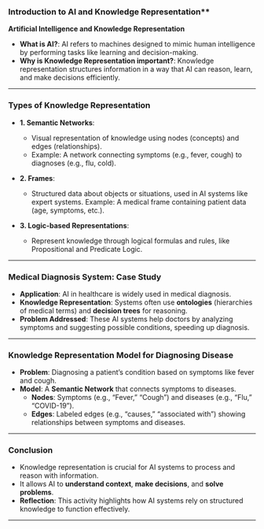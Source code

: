### Introduction to AI and Knowledge Representation**
**Artificial Intelligence and Knowledge Representation**
- **What is AI?**: AI refers to machines designed to mimic human intelligence by performing tasks like learning and decision-making.
- **Why is Knowledge Representation important?**: Knowledge representation structures information in a way that AI can reason, learn, and make decisions efficiently.

---

### Types of Knowledge Representation
- **1. Semantic Networks**: 
  - Visual representation of knowledge using nodes (concepts) and edges (relationships).
  - Example: A network connecting symptoms (e.g., fever, cough) to diagnoses (e.g., flu, cold).
  
- **2. Frames**: 
  - Structured data about objects or situations, used in AI systems like expert systems. Example: A medical frame containing patient data (age, symptoms, etc.).

- **3. Logic-based Representations**: 
  - Represent knowledge through logical formulas and rules, like Propositional and Predicate Logic.

---

### Medical Diagnosis System: Case Study
- **Application**: AI in healthcare is widely used in medical diagnosis.
- **Knowledge Representation**: Systems often use **ontologies** (hierarchies of medical terms) and **decision trees** for reasoning.
- **Problem Addressed**: These AI systems help doctors by analyzing symptoms and suggesting possible conditions, speeding up diagnosis.

---

### Knowledge Representation Model for Diagnosing Disease
- **Problem**: Diagnosing a patient’s condition based on symptoms like fever and cough.
- **Model**: A **Semantic Network** that connects symptoms to diseases.
  - **Nodes**: Symptoms (e.g., “Fever,” “Cough”) and diseases (e.g., “Flu,” “COVID-19”).
  - **Edges**: Labeled edges (e.g., “causes,” “associated with”) showing relationships between symptoms and diseases.

---

### Conclusion
- Knowledge representation is crucial for AI systems to process and reason with information.
- It allows AI to **understand context**, **make decisions**, and **solve problems**.
- **Reflection**: This activity highlights how AI systems rely on structured knowledge to function effectively.

---

